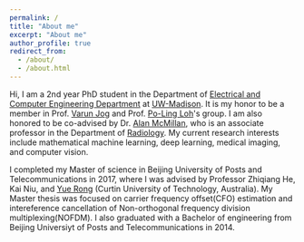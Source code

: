 ```yaml
---
permalink: /
title: "About me"
excerpt: "About me"
author_profile: true
redirect_from: 
  - /about/
  - /about.html
---
```


Hi, I am a 2nd year PhD student in the Department of [Electrical and Computer Engineering Department](https://www.engr.wisc.edu/department/electrical-computer-engineering/) at [UW-Madison](https://www.wisc.edu/). It is my honor to be a member in Prof. [Varun Jog](https://sites.google.com/wisc.edu/vjog/) and Prof. [Po-Ling Loh](http://homepages.cae.wisc.edu/~loh/)'s group. I am also honored to be co-advised by Dr. [Alan McMillan](https://www.radiology.wisc.edu/profile/alan-mcmillan-313/), who is an associate professor in the Department of [Radiology](https://www.radiology.wisc.edu/). My current research interests include mathematical machine learning, deep learning, medical imaging, and computer vision.

I completed my Master of science in Beijing University of Posts and Telecommunications in 2017, where I was advised by Professor Zhiqiang He, Kai Niu, and [Yue Rong](http://ddfe.curtin.edu.au/yurong/) (Curtin University of Technology, Australia). My Master thesis was focused on carrier frequency offset(CFO) estimation and intereference cancellation of Non-orthogonal frequency division multiplexing(NOFDM). I also graduated with a Bachelor of engineering from Beijing Universiyt of Posts and Telecommunications in 2014.